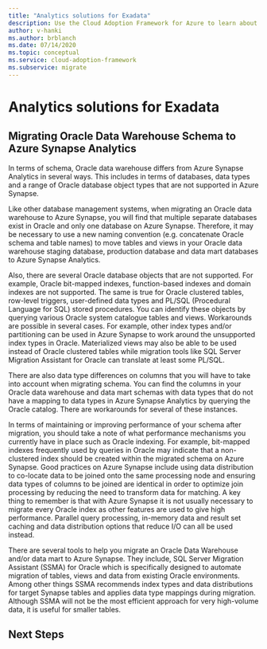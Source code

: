 ```yaml
---
title: "Analytics solutions for Exadata"
description: Use the Cloud Adoption Framework for Azure to learn about analytic solutions with Netezza.
author: v-hanki
ms.author: brblanch
ms.date: 07/14/2020
ms.topic: conceptual
ms.service: cloud-adoption-framework
ms.subservice: migrate
---
```


# Analytics solutions for Exadata

## Migrating Oracle Data Warehouse Schema to Azure Synapse Analytics

In terms of schema, Oracle data warehouse differs from Azure Synapse Analytics in several ways. This includes in terms of databases, data types and a range of Oracle database object types that are not supported in Azure Synapse.

Like other database management systems, when migrating an Oracle data warehouse to Azure Synapse, you will find that multiple separate databases exist in Oracle and only one database on Azure Synapse. Therefore, it may be necessary to use a new naming convention (e.g. concatenate Oracle schema and table names) to move tables and views in your Oracle data warehouse staging database, production database and data mart databases to Azure Synapse Analytics.

Also, there are several Oracle database objects that are not supported.  For example, Oracle bit-mapped indexes, function-based indexes and domain indexes are not supported. The same is true for Oracle clustered tables, row-level triggers, user-defined data types and PL/SQL (Procedural Language for SQL) stored procedures.  You can identify these objects by querying various Oracle system catalogue tables and views.   Workarounds are possible in several cases. For example, other index types and/or partitioning can be used in Azure Synapse to work around the unsupported index types in Oracle. Materialized views may also be able to be used instead of Oracle clustered tables while migration tools like SQL Server Migration Assistant for Oracle can translate at least some PL/SQL.

There are also data type differences on columns that you will have to take into account when migrating schema. You can find the columns in your Oracle data warehouse and data mart schemas with data types that do not have a mapping to data types in Azure Synapse Analytics by querying the Oracle catalog. There are workarounds for several of these instances.

In terms of maintaining or improving performance of your schema after migration, you should take a note of what performance mechanisms you currently have in place such as Oracle indexing.  For example, bit-mapped indexes frequently used by queries in Oracle may indicate that a non-clustered index should be created within the migrated schema on Azure Synapse.  Good practices on Azure Synapse include using data distribution to co-locate data to be joined onto the same processing node and ensuring data types of columns to be joined are identical in order to optimize join processing by reducing the need to transform data for matching.  A key thing to remember is that with Azure Synapse it is not usually necessary to migrate every Oracle index as other features are used to give high performance. Parallel query processing, in-memory data and result set caching and data distribution options that reduce I/O can all be used instead.
 
There are several tools to help you migrate an Oracle Data Warehouse and/or data mart to Azure Synapse. They include, SQL Server Migration Assistant (SSMA) for Oracle which is specifically designed to automate migration of tables, views and data from existing Oracle environments. Among other things SSMA recommends index types and data distributions for target Synapse tables and applies data type mappings during migration. Although SSMA will not be the most efficient approach for very high-volume data, it is useful for smaller tables.

## Next Steps

<!-- TO DO need to add actionable next step -->
